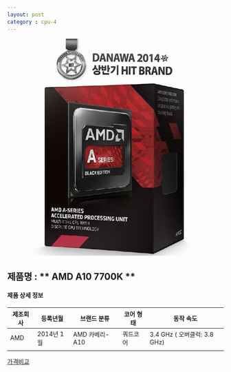 ```yaml
---
layout: post
category : cpu-4
---
```


![alt text](https://github.com/kutchoiwjun92/kutchoiwjun92.github.com/blob/master/image/cpu-4.jpg?raw=true)

## 제품명 : ** AMD A10 7700K  **

#### 제품 상세 정보


제조회사  |  등록년월  |    브랜드 분류    |  코어 형태  |  동작 속도
--------- | ---------- | ----------------- | ----------- | -----------------------------
   AMD    | 2014년 1월 |   AMD 카베리-A10  |   쿼드코어  |  3.4 GHz ( 오버클럭: 3.8 GHz)              
|||


[가격비교](http://prod.danawa.com/info/?pcode=2410862&cate=112747)
